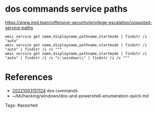 # dos commands service paths
https://www.ired.team/offensive-security/privilege-escalation/unquoted-service-paths
```dos
wmic service get name,displayname,pathname,startmode | findstr /i "auto"
wmic service get name,displayname,pathname,startmode | findstr /i "auto" | findstr /i /v """
wmic service get name,displayname,pathname,startmode | findstr /i "auto" | findstr /i /v "c:\windows\\" | findstr /i /v """
```

# References
- [20221003151124](/zet/20221003151124/) dos commands
- ~/kb/hacking/windows/dos-and-powershell-enumeration-quick.md

Tags:
    #assorted

